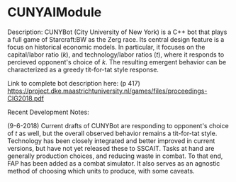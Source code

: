 # CUNYAIModule

Description:
CUNYBot (City University of New York) is a C++ bot that plays a full game of Starcraft:BW as the Zerg race. Its central design feature is a focus on historical economic models.  In particular, it focuses on the capital/labor ratio (*k*), and technology/labor ratios (*t*), where it responds to percieved opponent's choice of *k*.  The resulting emergent behavior can be characterized as a greedy tit-for-tat style response. 

Link to complete bot description here: (p 417) 
https://project.dke.maastrichtuniversity.nl/games/files/proceedings-CIG2018.pdf

Recent Development Notes: 

(9-6-2018) Current drafts of CUNYBot are responding to opponent's choice of *t* as well, but the overall observed behavior remains a tit-for-tat style.  Technology has been closely integrated and better improved in current versions, but have not yet released these to SSCAIT. Tasks at hand are generally production choices, and reducing waste in combat.  To that end, FAP has been added as a combat simulator. It also serves as an agnostic method of choosing which units to produce, with some caveats.
